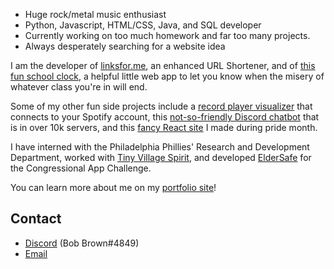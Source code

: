 <!-- <a href="https://sogiai.com" target="_blank">It ain't June but... Happy Pride Month!</a>
 -->
- Huge rock/metal music enthusiast
- Python, Javascript, HTML/CSS, Java, and SQL developer
- Currently working on too much homework and far too many projects.
- Always desperately searching for a website idea

I am the developer of <a href="https://linksfor.me" target="_blank">linksfor.me</a>, an enhanced URL Shortener, and of <a href="https://whenislun.ch" target="_blank">this fun school clock</a>, a helpful little web app to let you know when the misery of whatever class you're in will end.

Some of my other fun side projects include a [record player visualizer](https://vinyl.bob-brown.com) that connects to your Spotify account, this [not-so-friendly Discord chatbot](https://bullyme.xyz) that is in over 10k servers, and this [fancy React site](https://sogiai.com) I made during pride month.

I have interned with the Philadelphia Phillies' Research and Development Department, worked with [Tiny Village Spirit](https://tinyvillagespirit.org), and developed [ElderSafe](https://play.google.com/store/apps/details?id=com.bobbrown.eldersafe) for the Congressional App Challenge.

You can learn more about me on my [portfolio site](https://bob-brown.com)!
## Contact

- [Discord](https://discordapp.com/users/893939197537288265) (Bob Brown#4849)
- [Email](mailto:bob.brown.the.dev@gmail.com)
